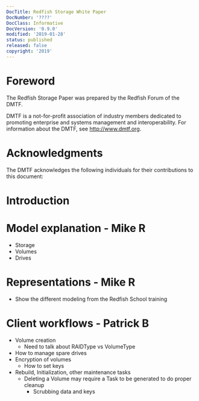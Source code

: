 ```yaml
---
DocTitle: Redfish Storage White Paper
DocNumber: '????'
DocClass: Informative
DocVersion: '0.9.0'
modified: '2019-01-28'
status: published
released: false
copyright: '2019'
---
```



# Foreword

The Redfish Storage Paper was prepared by the Redfish Forum of the DMTF.

DMTF is a not-for-profit association of industry members dedicated to promoting enterprise and systems management and interoperability. For information about the DMTF, see http://www.dmtf.org.


# Acknowledgments

The DMTF acknowledges the following individuals for their contributions to this document:


# Introduction


# Model explanation - Mike R

* Storage
* Volumes
* Drives


# Representations - Mike R

* Show the different modeling from the Redfish School training


# Client workflows - Patrick B

* Volume creation
    * Need to talk about RAIDType vs VolumeType
* How to manage spare drives
* Encryption of volumes
    * How to set keys
* Rebuild, Initialization, other maintenance tasks
    * Deleting a Volume may require a Task to be generated to do proper cleanup
        * Scrubbing data and keys

